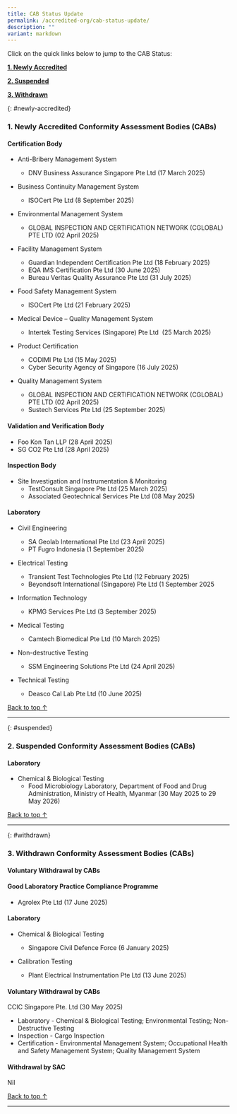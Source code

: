 ```yaml
---
title: CAB Status Update
permalink: /accredited-org/cab-status-update/
description: ""
variant: markdown
---
```

Click on the quick links below to jump to the CAB Status:

**[1. Newly Accredited](#newly-accredited)**

**[2. Suspended](#suspended)**

**[3. Withdrawn](#withdrawn)**




{: #newly-accredited}
### 1. Newly Accredited Conformity Assessment Bodies (CABs) 
   



#### Certification Body

* Anti-Bribery Management System
  * DNV Business Assurance Singapore Pte Ltd (17 March 2025)

* Business Continuity Management System
  * ISOCert Pte Ltd (8 September 2025)

* Environmental Management System
   * GLOBAL INSPECTION AND CERTIFICATION NETWORK (CGLOBAL) 
      PTE LTD (02 April 2025)
			
* Facility Management System
   * Guardian Independent Certification Pte Ltd (18 February 2025)
   * EQA IMS Certification Pte Ltd (30 June 2025)
   * Bureau Veritas Quality Assurance Pte Ltd (31 July 2025)

* Food Safety Management System
   * ISOCert Pte Ltd (21 February 2025)
       
* Medical Device – Quality Management System
    *  Intertek Testing Services (Singapore) Pte Ltd  (25 March 2025)

* Product Certification
	* CODIMI Pte Ltd (15 May 2025)
  * Cyber Security Agency of Singapore (16 July 2025)
   
* Quality Management System
  * GLOBAL INSPECTION AND CERTIFICATION NETWORK (CGLOBAL) 
     PTE LTD (02 April 2025)
  * Sustech Services Pte Ltd (25 September 2025)


#### Validation and Verification Body

* Foo Kon Tan LLP (28 April 2025)
* SG CO2 Pte Ltd (28 April 2025)


#### Inspection Body

* Site Investigation and Instrumentation & Monitoring
  * TestConsult Singapore Pte Ltd (25 March 2025)
  * Associated Geotechnical Services Pte Ltd (08 May 2025)


#### Laboratory
   
* Civil Engineering
  * SA Geolab International Pte Ltd (23 April 2025)
  * PT Fugro Indonesia (1 September 2025)

* Electrical Testing
  * Transient Test Technologies Pte Ltd (12 February 2025)
  * Beyondsoft International (Singapore) Pte Ltd (1 September 2025

* Information Technology
  * KPMG Services Pte Ltd (3 September 2025)

* Medical Testing
  * Camtech Biomedical Pte Ltd (10 March 2025)

* Non-destructive Testing
  * SSM Engineering Solutions Pte Ltd (24 April 2025)

* Technical Testing
  * Deasco Cal Lab Pte Ltd (10 June 2025)



[Back to top ↑](#top)

---

{: #suspended}
### 2. Suspended Conformity Assessment Bodies (CABs)

#### Laboratory

*  Chemical & Biological Testing
    * Food Microbiology Laboratory, Department of Food and Drug 
       Administration, Ministry of Health, Myanmar 
       (30 May 2025 to 29 May 2026)

  	 
  
[Back to top ↑](#top)

---

{: #withdrawn}
### 3. Withdrawn Conformity Assessment Bodies (CABs)


#### **Voluntary Withdrawal by CABs**

#### Good Laboratory Practice Compliance Programme 

  * Agrolex Pte Ltd (17 June 2025)



#### Laboratory

* Chemical & Biological Testing
  *  Singapore Civil Defence Force (6 January 2025)

* Calibration Testing
  * Plant Electrical Instrumentation Pte Ltd (13 June 2025)



#### **Voluntary Withdrawal by CABs**
   

CCIC Singapore Pte. Ltd (30 May 2025)

*   Laboratory - Chemical & Biological Testing; Environmental Testing; Non-Destructive Testing
*   Inspection - Cargo Inspection
*   Certification - Environmental Management System; Occupational Health and Safety Management System; Quality Management System





#### **Withdrawal by SAC**

Nil



[Back to top ↑](#top)






---